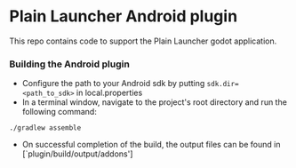 # Plain Launcher Android plugin
This repo contains code to support the Plain Launcher godot application.


### Building the Android plugin
- Configure the path to your Android sdk by putting `sdk.dir=<path_to_sdk>` in local.properties
- In a terminal window, navigate to the project's root directory and run the following command:
```
./gradlew assemble
```
- On successful completion of the build, the output files can be found in
  [`plugin/build/output/addons']

